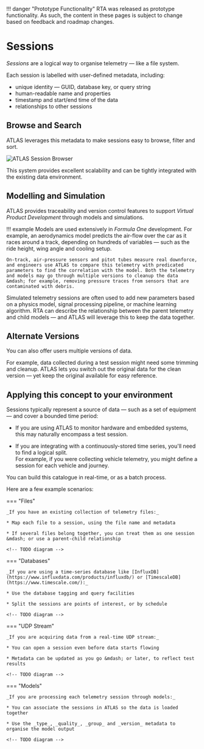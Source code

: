 
!!! danger "Prototype Functionality"
    RTA was released as prototype functionality. As such, the content in these pages is subject to change based on feedback and roadmap changes.
# Sessions

_Sessions_ are a logical way to organise telemetry &mdash; like a file system.

Each session is labelled with user-defined metadata, including:

* unique identity &mdash; GUID, database key, or query string
* human-readable name and properties
* timestamp and start/end time of the data
* relationships to other sessions

## Browse and Search

ATLAS leverages this metadata to make sessions easy to browse, filter and sort.

<img src="../assets/session-browser.png" alt="ATLAS Session Browser">

This system provides excellent scalability and can be tightly integrated with the existing data environment.

## Modelling and Simulation

ATLAS provides traceability and version control features to support _Virtual Product Development_ through models and simulations.

!!! example
    Models are used extensively in _Formula One_ development. For example, an aerodynamics model predicts the air-flow over the car as it races around a track, depending on hundreds of variables &mdash; such as the ride height, wing angle and cooling setup.

    On-track, air-pressure sensors and pitot tubes measure real downforce, and engineers use ATLAS to compare this telemetry with predicated parameters to find the correlation with the model. Both the telemetry and models may go through multiple versions to cleanup the data &mdash; for example, removing pressure traces from sensors that are contaminated with debris.

Simulated telemetry sessions are often used to add new parameters based on a physics model, signal processing pipeline, or machine learning algorithm. RTA can describe the relationship between the parent telemetry and child models &mdash; and ATLAS will leverage this to keep the data together.

<object type="image/svg+xml" data="../assets/sessions/parent-child.svg" class="diagram" title="Parent-child relationships"></object>

## Alternate Versions

You can also offer users multiple versions of data.

For example, data collected during a test session might need some trimming and cleanup. ATLAS lets you switch out the original data for the clean version &mdash; yet keep the original available for easy reference.

<object type="image/svg+xml" data="../assets/sessions/alternates.svg" class="diagram" title="Alternate sessions"></object>

## Applying this concept to your environment

Sessions typically represent a source of data &mdash; such as a set of equipment &mdash; and cover a bounded time period:

* If you are using ATLAS to monitor hardware and embedded systems, this may naturally encompass a test session.

* If you are integrating with a continuously-stored time series, you'll need to find a logical split.  
  For example, if you were collecting vehicle telemetry, you might define a session for each vehicle and journey.

You can build this catalogue in real-time, or as a batch process.

Here are a few example scenarios:

=== "Files"

    _If you have an existing collection of telemetry files:_

    * Map each file to a session, using the file name and metadata

    * If several files belong together, you can treat them as one session &mdash; or use a parent-child relationship

    <!-- TODO diagram -->

=== "Databases"

    _If you are using a time-series database like [InfluxDB](https://www.influxdata.com/products/influxdb/) or [TimescaleDB](https://www.timescale.com/):_

    * Use the database tagging and query facilities

    * Split the sessions are points of interest, or by schedule

    <!-- TODO diagram -->

=== "UDP Stream"

    _If you are acquiring data from a real-time UDP stream:_

    * You can open a session even before data starts flowing

    * Metadata can be updated as you go &mdash; or later, to reflect test results

    <!-- TODO diagram -->

=== "Models"

    _If you are processing each telemetry session through models:_

    * You can associate the sessions in ATLAS so the data is loaded together

    * Use the _type_, _quality_, _group_ and _version_ metadata to organise the model output

    <!-- TODO diagram -->
